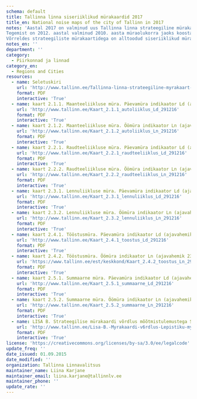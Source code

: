 ```yaml
---
schema: default
title: Tallinna linna siseriiklikud mürakaardid 2017
title_en: National noise maps of the city of Tallinn in 2017
notes: 'Aastal 2017 on valminud uus Tallinna linna strateegiline mürakaart, mis on koostatud 2015. aasta olukorra kohta.
Tegemist on 2012. aastal valminud 2010. aasta müraolukorra jaoks koostatud Tallinna linna strateegilise mürakaardi ajakohastamisega.
Võrreldes strateegiliste mürakaartidega on alltoodud siseriiklikud mürakaardid kohalikul tasandil kasutatavad ja kehtiva seadusandlusega võrreldavad.'
notes_en: ''
department: ''
category:
  - Piirkonnad ja linnad
category_en:
  - Regions and Cities
resources:
  - name: Seletuskiri
    url: 'http://www.tallinn.ee/Tallinna-linna-strateegiline-myrakaart-2015-ELLE-010217.pdf'
    format: PDF
    interactive: 'True'
  - name: kaart 2.1.1. Maanteeliikluse müra. Päevamüra indikaator Ld (ajavahemik 7.00-23.00)
    url: 'http://www.tallinn.ee/Kaart_2.1.1_autoliiklus_Ld_291216'
    format: PDF
    interactive: 'True'
  - name: kaart 2.1.2. Maanteeliikluse müra. Öömüra indikaator Ln (ajavahemik 23.00-7.00)
    url: 'http://www.tallinn.ee/Kaart_2.1.2_autoliiklus_Ln_291216'
    format: PDF
    interactive: 'True'
  - name: kaart 2.2.1. Raudteeliikluse müra. Päevamüra indikaator Ld (ajavahemik 7.00-23.00)
    url: 'http://www.tallinn.ee/Kaart_2.2.1_raudteeliiklus_Ld_291216'
    format: PDF
    interactive: 'True'
  - name: kaart 2.2.2. Raudteeliikluse müra. Öömüra indikaator Ln (ajavahemik 23.00-7.00)
    url: 'http://www.tallinn.ee/Kaart_2.2.2_raudteeliiklus_Ln_291216'
    format: PDF
    interactive: 'True'
  - name: kaart 2.3.1. Lennuliikluse müra. Päevamüra indikaator Ld (ajavahemik 7.00-23.00)
    url: 'http://www.tallinn.ee/Kaart_2.3.1_lennuliiklus_Ld_291216'
    format: PDF
    interactive: 'True'
  - name: kaart 2.3.2. Lennuliikluse müra. Öömüra indikaator Ln (ajavahemik 23.00-7.00)
    url: 'http://www.tallinn.ee/Kaart_2.3.2_lennuliiklus_Ln_291216'
    format: PDF
    interactive: 'True'
  - name: kaart 2.4.1. Tööstusmüra. Päevamüra indikaator Ld (ajavahemik 7.00-23.00)
    url: 'http://www.tallinn.ee/Kaart_2.4.1_toostus_Ld_291216'
    format: PDF
    interactive: 'True'
  - name: kaart 2.4.2. Tööstusmüra. Öömüra indikaator Ln (ajavahemik 23.00-7.00)
    url: 'https://www.tallinn.ee/est/keskkond/Kaart_2.4.2_toostus_Ln_291216%20'
    format: PDF
    interactive: 'True'
  - name: kaart 2.5.1. Summaarne müra. Päevamüra indikaator Ld (ajavahemik 7.00-23.00)
    url: 'http://www.tallinn.ee/Kaart_2.5.1_summaarne_Ld_291216'
    format: PDF
    interactive: 'True'
  - name: kaart 2.5.2. Summaarne müra. Öömüra indikaator Ln (ajavahemik 23.00-7.00)
    url: 'http://www.tallinn.ee/Kaart_2.5.2_summaarne_Ln_291216'
    format: PDF
    interactive: 'True'
  - name: LISA B. Strateegilise mürakaardi võrdlus mõõtmistulemustega Sõpruse pst Lepistiku peatuses
    url: 'http://www.tallinn.ee/Lisa-B.-Myrakaardi-v6rdlus-Lepistiku-myratablooga-ELLE-170117'
    format: PDF
    interactive: 'True'
license: 'https://creativecommons.org/licenses/by-sa/3.0/ee/legalcode'
update_freq: ''
date_issued: 01.09.2015
date_modified: ''
organization: Tallinna Linnavalitsus
maintainer_name: Liina Karjane
maintainer_email: liina.karjane@tallinnlv.ee
maintainer_phone: ''
update_rate: ''
---
```

